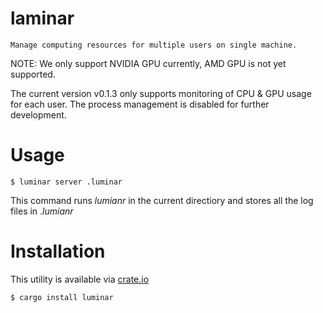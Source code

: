 # laminar

```Manage computing resources for multiple users on single machine.```

NOTE: We only support NVIDIA GPU currently, AMD GPU is not yet supported.

The current version v0.1.3 only supports monitoring of CPU & GPU usage for each user. The process management is disabled for further development.
# Usage
```
$ luminar server .luminar
```
This command runs $lumianr$ in the current directiory and stores all the log files in $.lumianr$

# Installation
This utility is available via [crate.io](https://crates.io/crates/luminar)
```
$ cargo install luminar
```


